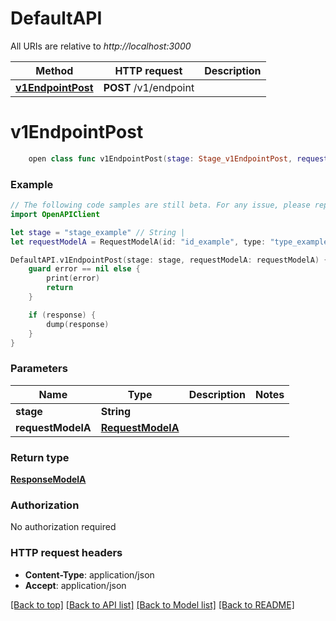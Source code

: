 # DefaultAPI

All URIs are relative to *http://localhost:3000*

Method | HTTP request | Description
------------- | ------------- | -------------
[**v1EndpointPost**](DefaultAPI.md#v1endpointpost) | **POST** /v1/endpoint | 


# **v1EndpointPost**
```swift
    open class func v1EndpointPost(stage: Stage_v1EndpointPost, requestModelA: RequestModelA, completion: @escaping (_ data: ResponseModelA?, _ error: Error?) -> Void)
```



### Example
```swift
// The following code samples are still beta. For any issue, please report via http://github.com/OpenAPITools/openapi-generator/issues/new
import OpenAPIClient

let stage = "stage_example" // String | 
let requestModelA = RequestModelA(id: "id_example", type: "type_example", scope: "scope_example", name: "name_example", description: "description_example") // RequestModelA | 

DefaultAPI.v1EndpointPost(stage: stage, requestModelA: requestModelA) { (response, error) in
    guard error == nil else {
        print(error)
        return
    }

    if (response) {
        dump(response)
    }
}
```

### Parameters

Name | Type | Description  | Notes
------------- | ------------- | ------------- | -------------
 **stage** | **String** |  | 
 **requestModelA** | [**RequestModelA**](RequestModelA.md) |  | 

### Return type

[**ResponseModelA**](ResponseModelA.md)

### Authorization

No authorization required

### HTTP request headers

 - **Content-Type**: application/json
 - **Accept**: application/json

[[Back to top]](#) [[Back to API list]](../README.md#documentation-for-api-endpoints) [[Back to Model list]](../README.md#documentation-for-models) [[Back to README]](../README.md)

